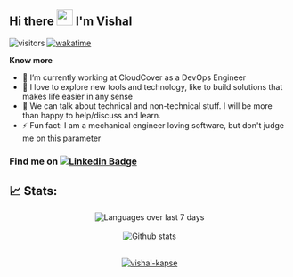 ## Hi there <img src="https://github.com/TheDudeThatCode/TheDudeThatCode/blob/master/Assets/Hi.gif" width="29px"> I'm Vishal
![visitors](https://visitor-badge.laobi.icu/badge?page_id=vishal-kapse.vishal-kapse)
[![wakatime](https://wakatime.com/badge/user/af3a2f87-1691-4ab1-8f3c-9a318eca7711.svg)](https://wakatime.com/@af3a2f87-1691-4ab1-8f3c-9a318eca7711)

**Know more**
- 🔭 I’m currently working at CloudCover as a DevOps Engineer
- 🌱 I love to explore new tools and technology, like to build solutions that makes life easier in any sense
- 💬 We can talk about technical and non-technical stuff. I will be more than happy to help/discuss and learn.
- ⚡ Fun fact: I am a mechanical engineer loving software, but don't judge me on this parameter

### Find me on [![Linkedin Badge](https://img.shields.io/badge/-LinkedIn-0e76a8?style=flat-square&logo=Linkedin&logoColor=white)](https://www.linkedin.com/in/vishalkapse9696/)


## 📈 Stats:


[//]: # (<div align='center'>)

[//]: # (    <img src='https://github-readme-streak-stats.herokuapp.com/?user=vishal_kapse' alt='Github stats' align='center' />)

[//]: # (</div>)

[//]: # (<br />)

<div align='center'>
    <img src='https://github-readme-stats.vercel.app/api/wakatime?username=vishal_kapse&layout=compact' alt='Languages over last 7 days ' align='center' />
</div>
<br />

<div align='center'>
    <img src='https://github-readme-stats.vercel.app/api?username=vishal-kapse&show_icons=true&count_private=true&hide_border=true' alt='Github stats' align='center' />
</div>
<br />

<p align="center"> <a href="https://github-profile-trophy.vercel.app/?username=vishal-kapse&margin-w=15"><img src="https://github-profile-trophy.vercel.app/?username=vishal-kapse" alt="vishal-kapse" /></a> </p>
